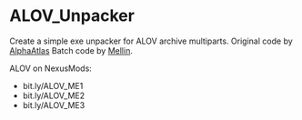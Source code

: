 # ALOV_Unpacker

Create a simple exe unpacker for ALOV archive multiparts.
Original code by [AlphaAtlas](https://github.com/AlphaAtlas)
Batch code by [Mellin](https://github.com/Melllin).

ALOV on NexusMods:
- bit.ly/ALOV_ME1
- bit.ly/ALOV_ME2
- bit.ly/ALOV_ME3
